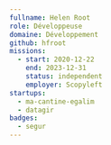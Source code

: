 ```yaml
---
fullname: Helen Root
role: Développeuse
domaine: Développement
github: hfroot
missions:
  - start: 2020-12-22
    end: 2023-12-31
    status: independent
    employer: Scopyleft
startups:
  - ma-cantine-egalim
  - datagir
badges:
  - segur
---
```


